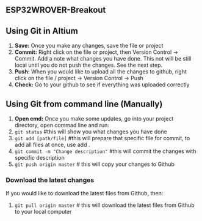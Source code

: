 ## ESP32WROVER-Breakout

## Using Git in Altium
1. **Save:** Once you make any changes, save the file or project
1. **Commit:** Right click on the file or project, then Version Control -> Commit. Add a note what changes you have done. This not will be still local until you do not push the changes. See the next step.
1. **Push:** When you would like to upload all the changes to github, right click on the file / project -> Version Control -> Push
1. **Check:** Go to your github to see if everything was uploaded correctly

## Using Git from command line (Manually)
1. **Open cmd:** Once you make some updates, go into your project directory, open commad line and run:<br />
1. `git status` #this will show you what changes you have done<br />
1. `git add [path/file]` #this will prepare that specific file for commit, to add all files at once, use add . <br />
1. `git commit -m "Change description"` #this will commit the changes with specific description<br />
1. `git push origin master` # this will copy your changes to Github<br />

### Download the latest changes
If you would like to download the latest files from Github, then:<br />
1. `git pull origin master` # this will download the latest files from Github to your local computer<br />
